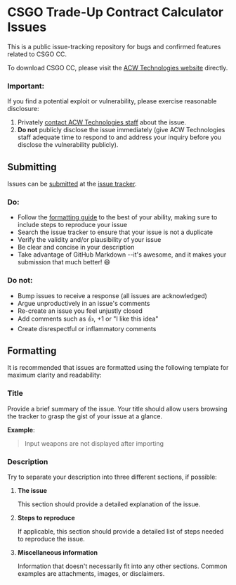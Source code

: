 # CSGO Trade-Up Contract Calculator Issues
This is a public issue-tracking repository for bugs and confirmed features related to CSGO CC.

To download CSGO CC, please visit the [ACW Technologies website](http://acwtechnologies.co.uk/software/csgo-trade-up-contract-calculator) directly.

### Important:

If you find a potential exploit or vulnerability, please exercise reasonable disclosure:

1. Privately [contact ACW Technologies staff](mailto:info@acwtechnologies.co.uk?subject=CC%20important%20security%20vulnerability) about the issue.
2. **Do not** publicly disclose the issue immediately (give ACW Technologies staff adequate time to respond to and address your inquiry before you disclose the vulnerability publicly).

## Submitting

Issues can be [submitted](https://github.com/ACWTechnologiesAdmin/CSGO-Trade-Up-Contract-Calculator-Issues/issues/new) at the [issue tracker](https://github.com/ACWTechnologiesAdmin/CSGO-Trade-Up-Contract-Calculator-Issues/issues).

### Do:

* Follow the [formatting guide](#formatting) to the best of your ability, making sure to include steps to reproduce your issue
* Search the issue tracker to ensure that your issue is not a duplicate
* Verify the validity and/or plausibility of your issue
* Be clear and concise in your description
* Take advantage of GitHub Markdown --it's awesome, and it makes your submission that much better! :smile:

### Do not:

* Bump issues to receive a response (all issues are acknowledged)
* Argue unproductively in an issue's comments
* Re-create an issue you feel unjustly closed
* Add comments such as :+1:, +1 or "I like this idea"
* Create disrespectful or inflammatory comments

## Formatting

It is recommended that issues are formatted using the following template for maximum clarity and readability:

### Title

Provide a brief summary of the issue. Your title should allow users browsing the tracker to grasp the gist of your issue at a glance.

**Example**:

> Input weapons are not displayed after importing

### Description

Try to separate your description into three different sections, if possible:

1. **The issue**

    This section should provide a detailed explanation of the issue.

2. **Steps to reproduce**

    If applicable, this section should provide a detailed list of steps needed to reproduce the issue.

3. **Miscellaneous information**

    Information that doesn't necessarily fit into any other sections. Common examples are attachments, images, or disclaimers.
